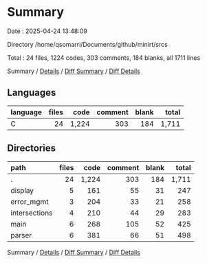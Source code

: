 # Summary

Date : 2025-04-24 13:48:09

Directory /home/qsomarri/Documents/github/minirt/srcs

Total : 24 files,  1224 codes, 303 comments, 184 blanks, all 1711 lines

Summary / [Details](details.md) / [Diff Summary](diff.md) / [Diff Details](diff-details.md)

## Languages
| language | files | code | comment | blank | total |
| :--- | ---: | ---: | ---: | ---: | ---: |
| C | 24 | 1,224 | 303 | 184 | 1,711 |

## Directories
| path | files | code | comment | blank | total |
| :--- | ---: | ---: | ---: | ---: | ---: |
| . | 24 | 1,224 | 303 | 184 | 1,711 |
| display | 5 | 161 | 55 | 31 | 247 |
| error_mgmt | 3 | 204 | 33 | 21 | 258 |
| intersections | 4 | 210 | 44 | 29 | 283 |
| main | 6 | 268 | 105 | 52 | 425 |
| parser | 6 | 381 | 66 | 51 | 498 |

Summary / [Details](details.md) / [Diff Summary](diff.md) / [Diff Details](diff-details.md)